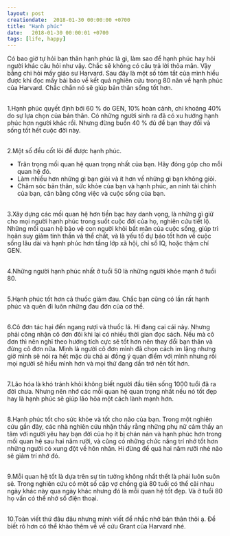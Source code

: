 ```yaml
---
layout: post
creationdate:  2018-01-30 00:00:00 +0700
title: "Hạnh phúc"
date:   2018-01-30 00:00:01 +0700
tags: [life, happy]
---
```


Có bao giờ tự hỏi bạn thân hạnh phúc là gì, làm sao để hạnh phúc hay hỏi người khác câu hỏi như vậy. Chắc sẽ không có câu trả lời thỏa mãn. Vậy bằng chi hỏi mấy giáo sư Harvard.
Sau đây là một số tóm tắt của mình hiểu được khi đọc mấy bài báo về kết quả nghiên cứu trong 80 năn về hạnh phúc của Harvard. Chắc chắn nó sẽ giúp bản thân sống tốt hơn.
<br/><br/>

1.Hạnh phúc quyết định bởi 60 % do GEN, 10% hoàn cảnh, chỉ khoảng 40% do sự lựa chọn của bản thân. Có những người sinh ra đã có xu hướng hạnh phúc hơn người khác rồi. Nhưng đừng buồn 40 % đủ để bạn thay đổi và sống tốt hết cuộc đời này.
<br/><br/>

2.Một số đều cốt lõi đề được hạnh phúc.
- Trân trọng mối quan hệ quan trọng nhất của bạn. Hãy đóng góp cho mỗi quan hệ đó.
- Làm nhiều hơn những gì bạn giỏi và ít hơn về những gì bạn không giỏi.
- Chăm sóc bản thân, sức khỏe của bạn và hạnh phúc, an ninh tài chính của bạn, cân bằng công việc và cuộc sống của bạn.
<br/><br/>

3.Xây dựng các mối quan hệ hơn tiền bạc hay danh vọng, là những gì giữ cho mọi người hạnh phúc trong suốt cuộc đời của họ, nghiên cứu tiết lộ. Những mối quan hệ bảo vệ con người khỏi bất mãn của cuộc sống, giúp trì hoãn suy giảm tinh thần và thể chất, và là yếu tố dự báo tốt hơn về cuộc sống lâu dài và hạnh phúc hơn tầng lớp xã hội, chỉ số IQ, hoặc thậm chí GEN.
<br/><br/>

4.Những người hạnh phúc nhất ở tuổi 50 là những người khỏe mạnh ở tuổi 80.
<br/><br/>

5.Hạnh phúc tốt hơn cả thuốc giảm đau. Chắc bạn cũng có lần rất hạnh phúc và quên đi luôn những đau đớn của cơ thể.
<br/><br/>

6.Cô đơn tác hại đến ngang rượi và thuốc lá. Hi đang cai cái này. Nhưng phải công nhận cô đơn đôi khi lại có nhiều thời gian đọc sách. Nếu mà cô đơn thì nên nghĩ theo hướng tích cực sẽ tốt hơn nên thay đổi bạn thân và đừng cô đơn nữa. Mình là người cô đơn mình đã chọn cách im lặng nhưng giờ mình sẽ nói ra hết mặc dù chả ai đồng ý quan điểm với mình nhưng rồi mọi người sẽ hiểu mình hơn và mọi thứ đang dần trở nên tốt hơn.
<br/><br/>

7.Lão hóa là khó tránh khỏi không biết người đầu tiên sống 1000 tuổi đã ra đời chưa. Nhưng nên nhớ các mỗi quan hệ quan trọng nhất nếu nó tốt đẹp hay là hạnh phúc sẽ giúp lão hõa một cách lành mạnh hơn.
<br/><br/>

8.Hạnh phúc tốt cho sức khỏe và tốt cho não của bạn.
Trong một nghiên cứu gần đây, các nhà nghiên cứu nhận thấy rằng những phụ nữ cảm thấy an tâm với người yêu hay bạn đời của họ ít bị chán nản và hạnh phúc hơn trong mối quan hệ sau hai năm rưỡi, và cũng có những chức năng trí nhớ tốt hơn những người có xung đột về hôn nhân. Hi đừng để quá hai năm rưỡi nhé não sẽ giảm trí nhớ đó.
<br/><br/>

9.Mỗi quan hệ tốt là dựa trên sự tin tưởng không nhất thết là phải luôn suôn sẻ. Trong nghiên cứu có một số cặp vợ chồng già 80 tuổi có thể cãi nhau ngày khác này qua ngày khác nhưng đó là mỗi quan hệ tốt đẹp. Và ở tuổi 80 họ vấn có thể nhớ số điện thoại.
<br/><br/>

10.Toàn viết thứ đâu đâu nhưng mình viết để nhắc nhở bản thân thôi ạ. Để biết rõ hơn có thể khảo thêm về về cứu Grant của Harvard nhé.
